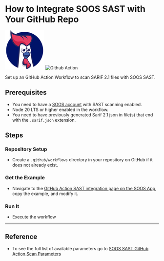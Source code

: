 # How to Integrate SOOS SAST with Your GitHub Repo

<div>
<img src="../assets/img/SOOS-Icon.png" alt="SOOS" width="128" height="128">
<img src="../assets/img/github-action.png" alt="Github Action" width="128" height="128">
</div>

Set up an GitHub Action Workflow to scan SARIF 2.1 files with SOOS SAST.

## Prerequisites

- You need to have a [SOOS account](https://app.soos.io/register) with SAST scanning enabled.
- Node 20 LTS or higher enabled in the workflow.
- You need to have previously generated Sarif 2.1 json in file(s) that end with the `.sarif.json` extension.

## Steps

### **Repository Setup**
* Create a `.github/workflows` directory in your repository on GitHub if it does not already exist.

### **Get the Example**

* Navigate to the [GitHub Action SAST integration page on the SOOS App](https://app.soos.io/integrate/sast?id=github-action), copy the example, and modify it.

### **Run It**

* Execute the workflow

---

## Reference
* To see the full list of available parameters go to [SOOS SAST GitHub Action Scan Parameters](https://github.com/soos-io/soos-sast-github-action)